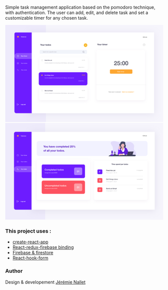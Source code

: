 Simple task management application based on the pomodoro technique, with authentication. The user
can add, edit, and delete task and set a customizable timer for any chosen task.

![Thumbnail](p1.png) ![Thumbnail2](p2.png)

### This project uses :

-   [create-react-app](https://github.com/facebook/create-react-app)
-   [React-redux-firebase binding](https://github.com/prescottprue/react-redux-firebase)
-   [Firebase & firestore](https://firebase.google.com)
-   [React-hook-form](https://github.com/react-hook-form/react-hook-form)

### Author

Design & developement [Jérémie Nallet](https://github.com/JeremieNallet)
